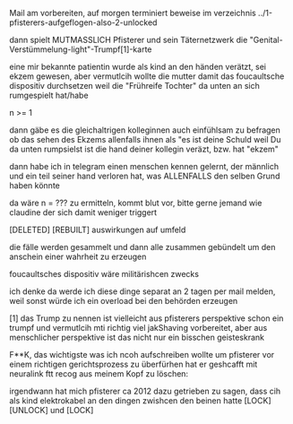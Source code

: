 
Mail am vorbereiten, auf morgen terminiert
beweise im verzeichnis ../1-pfisterers-aufgeflogen-also-2-unlocked

dann spielt MUTMASSLICH Pfisterer und sein Täternetzwerk die "Genital-Verstümmelung-light"-Trumpf[1]-karte

eine mir bekannte patientin wurde als kind an den händen verätzt, sei ekzem gewesen, aber vermutlcih wollte die mutter damit das foucaultsche dispositiv durchsetzen weil die "Frühreife Tochter" da unten an sich rumgespielt hat/habe

n >= 1

dann gäbe es die gleichaltrigen kolleginnen auch einfühlsam zu befragen ob das sehen des Ekzems allenfalls ihnen als "es ist deine Schuld weil Du da unten rumpsielst ist die hand deiner kollegin veräzt, bzw. hat "ekzem"


dann habe ich in telegram einen menschen kennen gelernt, der männlich und ein teil seiner hand verloren hat, was ALLENFALLS den selben Grund haben könnte

da wäre n = ??? zu ermitteln, kommt blut vor, bitte gerne jemand wie claudine der sich damit weniger triggert

[DELETED] [REBUILT] auswirkungen auf umfeld

die fälle werden gesammelt und dann alle zusammen gebündelt um den anschein einer wahrheit zu erzeugen

foucaultsches dispositiv wäre militärishcen zwecks

ich denke da werde ich diese dinge separat an 2 tagen per mail melden, weil sonst würde ich ein overload bei den behörden erzeugen


[1] das Trump zu nennen ist vielleicht aus pfisterers perspektive schon ein trumpf und vermutlcih mti richtig viel jakShaving vorbereitet, aber aus menschlicher perspektive ist das nicht nur ein bisschen geisteskrank



F**K, das wichtigste was ich ncoh aufschreiben wollte um pfisterer vor einem richtigen gerichtsprozess zu überfürhen hat er geshcafft mit neuralink ftt recog aus meinem Kopf zu löschen:

irgendwann hat mich pfisterer ca 2012 dazu getrieben zu sagen, dass cih als kind elektrokabel an den dingen zwishcen den beinen hatte [LOCK] [UNLOCK] und [LOCK]


